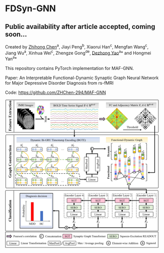 # FDSyn-GNN

## Public availability after article accepted, coming soon...

Created by [Zhihong Chen](https://github.com/ZHChen-294)<sup>a</sup>, Jiayi Peng<sup>b</sup>, Xiaorui Han<sup>c</sup>, Mengfan Wang<sup>c</sup>, Jiang Wu<sup>a</sup>, Xinhua Wei<sup>c</sup>, Zhengze Gong<sup>de</sup>, [Dezhong Yao](https://scholar.google.com.hk/citations?user=ClUoWqsAAAAJ&hl=zh-CN&oi=ao)<sup>a</sup>* and Hongmei Yan<sup>a</sup>*

<!-- _<sup>a</sup> The Clinical Hospital of Chengdu Brain Science Institute, Sichuan Institute for Brain Science and Brain-Inspired Intelligence, School of Life Science and
Technology, University of Electronic Science and Technology of China, Chengdu, 610054, Sichuan, China_ -->

This repository contains PyTorch implementation for MAF-GNN.

Paper: An Interpretable Functional-Dynamic Synaptic Graph Neural Network for Major Depressive Disorder Diagnosis from rs-fMRI
<!-- Submitted to [**Biomedical Signal Processing and Control**](https://www.sciencedirect.com/journal/biomedical-signal-processing-and-control) (In Revising). -->

Code: https://github.com/ZHChen-294/MAF-GNN

<div align="center">
  <img src="https://github.com/ZHChen-294/FDSyn-GNN/blob/main/Img/FDSyn-GNN.jpg">
</div>


